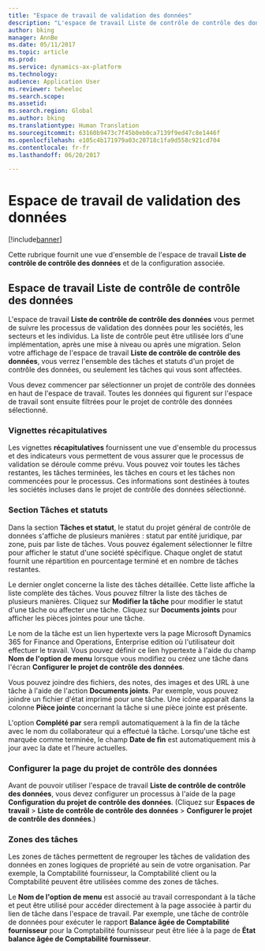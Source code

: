 ```yaml
---
title: "Espace de travail de validation des données"
description: "L'espace de travail Liste de contrôle de contrôle des données vous permet de suivre les processus de validation des données pour les sociétés, les secteurs et les individus. La liste de contrôle peut être utilisée lors d'une implémentation, après une mise à niveau ou après une migration."
author: bking
manager: AnnBe
ms.date: 05/11/2017
ms.topic: article
ms.prod: 
ms.service: dynamics-ax-platform
ms.technology: 
audience: Application User
ms.reviewer: twheeloc
ms.search.scope: 
ms.assetid: 
ms.search.region: Global
ms.author: bking
ms.translationtype: Human Translation
ms.sourcegitcommit: 63160b9473c7f45b0eb0ca7139f9ed47c8e1446f
ms.openlocfilehash: e105c4b171979a03c20718c1fa9d558c921cd704
ms.contentlocale: fr-fr
ms.lasthandoff: 06/20/2017

---
```


# <a name="data-validation-workspace"></a>Espace de travail de validation des données

[!include[banner](../includes/banner.md)]


Cette rubrique fournit une vue d'ensemble de l'espace de travail **Liste de contrôle de contrôle des données** et de la configuration associée.

## <a name="data-validation-checklist-workspace"></a>Espace de travail Liste de contrôle de contrôle des données

L'espace de travail **Liste de contrôle de contrôle des données** vous permet de suivre les processus de validation des données pour les sociétés, les secteurs et les individus. La liste de contrôle peut être utilisée lors d'une implémentation, après une mise à niveau ou après une migration. Selon votre affichage de l'espace de travail **Liste de contrôle de contrôle des données**, vous verrez l'ensemble des tâches et statuts d'un projet de contrôle des données, ou seulement les tâches qui vous sont affectées.

Vous devez commencer par sélectionner un projet de contrôle des données en haut de l'espace de travail. Toutes les données qui figurent sur l'espace de travail sont ensuite filtrées pour le projet de contrôle des données sélectionné.

### <a name="summary-tiles"></a>Vignettes récapitulatives

Les vignettes **récapitulatives** fournissent une vue d'ensemble du processus et des indicateurs vous permettent de vous assurer que le processus de validation se déroule comme prévu. Vous pouvez voir toutes les tâches restantes, les tâches terminées, les tâches en cours et les tâches non commencées pour le processus. Ces informations sont destinées à toutes les sociétés incluses dans le projet de contrôle des données sélectionné.

### <a name="tasks-and-status-section"></a>Section Tâches et statuts

Dans la section **Tâches et statut**, le statut du projet général de contrôle de données s'affiche de plusieurs manières : statut par entité juridique, par zone, puis par liste de tâches. Vous pouvez également sélectionner le filtre pour afficher le statut d'une société spécifique. Chaque onglet de statut fournit une répartition en pourcentage terminé et en nombre de tâches restantes.

Le dernier onglet concerne la liste des tâches détaillée. Cette liste affiche la liste complète des tâches.
Vous pouvez filtrer la liste des tâches de plusieurs manières. Cliquez sur **Modifier la tâche** pour modifier le statut d'une tâche ou affecter une tâche. Cliquez sur **Documents joints** pour afficher les pièces jointes pour une tâche.

Le nom de la tâche est un lien hypertexte vers la page Microsoft Dynamics 365 for Finance and Operations, Enterprise edition où l'utilisateur doit effectuer le travail. Vous pouvez définir ce lien hypertexte à l'aide du champ **Nom de l'option de menu** lorsque vous modifiez ou créez une tâche dans l'écran **Configurer le projet de contrôle des données**.

Vous pouvez joindre des fichiers, des notes, des images et des URL à une tâche à l'aide de l'action **Documents joints**. Par exemple, vous pouvez joindre un fichier d'état imprimé pour une tâche. Une icône apparaît dans la colonne **Pièce jointe** concernant la tâche si une pièce jointe est présente.

L'option **Complété par** sera rempli automatiquement à la fin de la tâche avec le nom du collaborateur qui a effectué la tâche. Lorsqu'une tâche est marquée comme terminée, le champ **Date de fin** est automatiquement mis à jour avec la date et l'heure actuelles.

### <a name="configure-data-validation-project-page"></a>Configurer la page du projet de contrôle des données

Avant de pouvoir utiliser l'espace de travail **Liste de contrôle de contrôle des données**, vous devez configurer un processus à l'aide de la page **Configuration du projet de contrôle des données**. (Cliquez sur **Espaces de travail** \> **Liste de contrôle de contrôle des données** \> **Configurer le projet de contrôle des données**.)

### <a name="task-areas"></a>Zones des tâches

Les zones de tâches permettent de regrouper les tâches de validation des données en zones logiques de propriété au sein de votre organisation. Par exemple, la Comptabilité fournisseur, la Comptabilité client ou la Comptabilité peuvent être utilisées comme des zones de tâches.

Le **Nom de l'option de menu** est associé au travail correspondant à la tâche et peut être utilisé pour accéder directement à la page associée à partir du lien de tâche dans l'espace de travail. Par exemple, une tâche de contrôle de données pour exécuter le rapport **Balance âgée de Comptabilité fournisseur** pour la Comptabilité fournisseur peut être liée à la page de **État balance âgée de Comptabilité fournisseur**.

